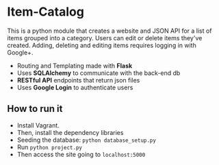 # Item-Catalog

This is a python module that creates a website and JSON API for a list of items grouped into a category. Users can edit or delete items they've created. Adding, deleting and editing items requires logging in with Google+.

  * Routing and Templating made with <b>Flask</b>
  * Uses <b>SQLAlchemy</b> to communicate with the back-end db
  * <b>RESTful API</b> endpoints that return json files
  * Uses <b>Google Login</b> to authenticate users

## How to run it

  * Install Vagrant.
  * Then, install the dependency libraries
  * Seeding the database: <code>python database_setup.py</code>
  * Run <code>python project.py</code>
  * Then access the site going to <code>localhost:5000</code>
